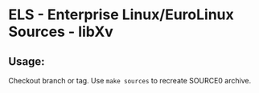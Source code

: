 # ELS - Enterprise Linux/EuroLinux Sources - libXv
 
## Usage:
  Checkout branch or tag. Use `make sources` to recreate  SOURCE0 archive.
